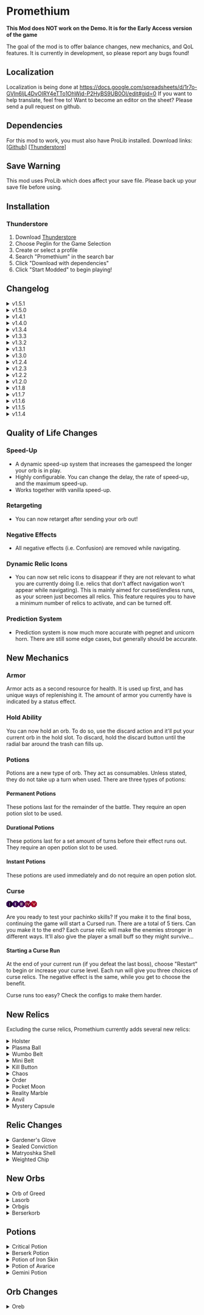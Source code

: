 # Promethium
**This Mod does NOT work on the Demo. It is for the Early Access version of the game**

The goal of the mod is to offer balance changes, new mechanics, and QoL features. It is currently in development, so please report any bugs found!

## Localization
Localization is being done at https://docs.google.com/spreadsheets/d/1r7o-GVIn6ljL4DvOIRY4eTTo1OhWjd-P2HyBS9UB0OI/edit#gid=0
If you want to help translate, feel free to! Want to become an editor on the sheet? Please send a pull request on github.

## Dependencies
For this mod to work, you must also have ProLib installed. Download links: [[Github](https://github.com/ruiner189/ProLib/releases)] [[Thunderstore](https://peglin.thunderstore.io/package/Promethium/ProLib/)]

## Save Warning
This mod uses ProLib which does affect your save file. Please back up your save file before using.

## Installation
### Thunderstore 
1. Download [Thunderstore](https://www.overwolf.com/app/Thunderstore-Thunderstore_Mod_Manager)
2. Choose Peglin for the Game Selection
3. Create or select a profile
4. Search "Promethium" in the search bar
5. Click "Download with dependencies"
6. Click "Start Modded" to begin playing!

## Changelog
<details>
   <summary> v1.5.1 </summary>
   
* Updated localization file
</details>


<details>
   <summary> v1.5.0 </summary>
   
* Updated to Peglin 0.8.10
* Added a new orb-type: Potions.
* Potions are a "consumable". Unless stated, they do not take up a turn to be used.
* Holster ability to hold orbs has been set to always be available. This is to allow more freedom with your deck, especially with much larger decks due to potions.
* Holster has been removed temporarily. It will be back in the near future, better and stronger!
* Added Potions:
  * Critical Potion
  * Berserk Potion
  * Potion of Iron Skin
  * Potion of Avarice
  * Gemini Potion
* Many more potions are to come! Some will even have a unique way of getting them. 
* Potions currently only have one level. Most of them will stay this way, but others will be getting more levels in the future.
</details>

<details>
   <summary> v1.4.1 </summary>

* Changed plasmaball counter to be global instead of per-orb. Now you can watch the countdown!
* Increased plasmaball line duration. It disappeared way too fast and made it almost invisible
* Buffed Berserkorb. Lvl 1: (1|1) -> (1|3) Lvl2: (1|1) -> (2|4) Lvl3: (1|1) -> (3|5)
* Buffed Orbgis. Lvl 1: (1|1) -> (1|2) Lvl2: (1|1) -> (2|3) Lvl3: (1|1) -> (3|4)
* Buffed lasorb. Lvl 3: (1|2) -> (2|3)
* Fixed lasorb continuous activation on long pegs
* Fixed the modification to Matryorshka and Sealed Convicition. They should now remove vanilla behavior in favor of modded instead of both at the same time. (This was fixed last patch, but forgot to put in patch notes)
</details>

<details>
   <summary> v1.4.0 </summary>

* Added new orb: Lasorb
* Added new orb: Orbgis
* Added new orb: Berserkorb
* Added new relic: Anvil
* Added new relic: Mystery Capsule
* Reverted Stone back to vanilla behavior
* Reverted Bouldorb back to vanilla behavior
* Reverted Orbelisk back to vanilla behavior

* Fixed invisible bombs having collision for predicitions
</details>

<details>
  <summary> v1.3.4 </summary>

* Updated dependancy Prolib.
* Changed speed-up as suggested by Imakunee
* Speed-up now works with vanilla speed-up.
* Speed-up now adjusts itself with the vanilla speed-up.
</details>

<details>
  <summary> v1.3.3 </summary>

* Updated to Peglin v.0.7.53
</details>

<details>
  <summary> v1.3.2 </summary>

* Updated dependancy ProLib
* Updated localization
* Fixed some orb descriptions
* Orbelisk has been buffed
</details>

<details>
  <summary> v1.3.1 </summary>

* Updated to v.0.7.48
* Minor prediction bug fixes
</details>

<details>
  <summary> v1.3.0 </summary>

* Split Promethium into two mods - one with content and the other as a library
* Updated to v0.7.45
* Buffed Holster
* Added support to Custom Challenges
* Bug fixes
</details>

<details>
  <summary> v1.2.4 </summary>

* Attempt two at fixing bombs showing a bounce prediction when popped
</details>

<details>
  <summary> v1.2.3 </summary>

* Fixed slimy pegs showing a bounce prediction when popped
* Fixed bombs showing a bounce prediction when popped
* Lowered Orb of Greed self-damage 
  * **Lvl 2**: 3 -> 1
  * **Lvl 3**: 5 -> 3
* Added a config option to use the default prediction system instead of Promethium's
* Moved custom orbs to their own section in the config
</details>

<details>
  <summary> v1.2.2 </summary>

* Fixed Localization not loading properly
</details>

<details>
  <summary> v1.2.0 </summary>

* Updated to v0.7.34
* New QoL Feature: Dynamic Relic Icons
* New Relics: Chaos, Order, Pocket Moon, Reality Marble
* Prediction System overhauled
* Now compatible with other mods that add orbs
* Fixed integer overflow
* Localization now auto-updates!
* Nerfed Orb of Greed (Now damages player on discard)
</details>

<details>
  <summary> v1.1.8 </summary>

* Speed-up only activates when you are not using the in-game speed-up
* Speed-up config is now defaulted to off
* Added new orb: Orb of Greed
* Added custom orb support to Custom Start Deck
</details>

<details>
  <summary> v1.1.7 </summary>

* German localization by Denny
* Added compatibility checks for Endless Peglin and Custom Start Deck. They should now both work with Promethium without strange behavior
* Added support to Custom Start Deck so that Promethium's relics work
* Pruning relics now gives you a choice, and is now the default on the config
* Fixed a bug where Oreb was not being properly loaded in from a save file
* Fixed localization being loaded twice
* Fixed max health taken from Infernal Ingot being restored when starting another curse run while keeping Infernal Ingot
* Fixed a vanilla bug where loading a save file with more than 100 hp would reset it back to 100
</details>

<details>
  <summary> v1.1.6 </summary>

* Fixed Localization typo
</details>
<details>
  <summary> v1.1.5 </summary>

* Experimental changes on Matroyshka Shell and Sealed Conviction. You can disable these changes in the config
* Fixed pachinko relic minigame causing the game from being able to continue if there are no relics left in the relic pool
* Fixed curse 5 not increasing the amount of elites correctly
* Fixed curse modifiers not being calculated properly if other modifiers bring it less than 0
* Localization Update
</details>

<details>
  <summary> v1.1.4 </summary>

* Added new relic: Plasma ball
* Added hold effects for martrtorbshka and lightningorb
* Changed speed up formula
* Fixed orbelisk vanilla behavior being restored if the modifications are removed
* Localization Update
</details>


## Quality of Life Changes
### Speed-Up
* A dynamic speed-up system that increases the gamespeed the longer your orb is in play.
* Highly configurable. You can change the delay, the rate of speed-up, and the maximum speed-up.
* Works together with vanilla speed-up.

### Retargeting
* You can now retarget after sending your orb out!

### Negative Effects
* All negative effects (i.e. Confusion) are removed while navigating.

### Dynamic Relic Icons
* You can now set relic icons to disappear if they are not relevant to what you are currently doing (I.e. relics that don't affect navigation won't appear while navigating). This is mainly aimed for cursed/endless runs, as your screen just becomes all relics. This feature requires you to have a minimum number of relics to activate, and can be turned off.

### Prediction System
* Prediction system is now much more accurate with pegnet and unicorn horn. There are still some edge cases, but generally should be accurate.

## New Mechanics
### Armor
Armor acts as a second resource for health. It is used up first, and has unique ways of replenishing it. The amount of armor you currently have is indicated by a status effect.

### Hold Ability
You can now hold an orb. To do so, use the discard action and it'll put your current orb in the hold slot. To discard, hold the discard button until the radial bar around the trash can fills up.

### Potions
Potions are a new type of orb. They act as consumables. Unless stated, they do not take up a turn when used. There are three types of potions:

#### Permanent Potions
These potions last for the remainder of the battle. They require an open potion slot to be used.

#### Durational Potions
These potions last for a set amount of turns before their effect runs out. They require an open potion slot to be used.

#### Instant Potions
These potions are used immediately and do not require an open potion slot.

### Curse
![Curse1](https://raw.githubusercontent.com/ruiner189/Promethium/main/Resources/Relics/Curse_One.png)![Curse2](https://raw.githubusercontent.com/ruiner189/Promethium/main/Resources/Relics/Curse_Two.png)![Curse3](https://raw.githubusercontent.com/ruiner189/Promethium/main/Resources/Relics/Curse_Three.png)![Curse4](https://raw.githubusercontent.com/ruiner189/Promethium/main/Resources/Relics/Curse_Four.png)![Curse5](https://raw.githubusercontent.com/ruiner189/Promethium/main/Resources/Relics/Curse_Five.png)

Are you ready to test your pachinko skills? If you make it to the final boss, continuing the game will start a Cursed run. There are a total of 5 tiers. Can you make it to the end?
Each curse relic will make the enemies stronger in different ways. It'll also give the player a small buff so they might survive...

#### Starting a Curse Run
At the end of your current run (if you defeat the last boss), choose "Restart" to begin or increase your curse level. Each run will give you three choices of curse relics. The negative effect is the same, while you get to choose the benefit. 

Curse runs too easy? Check the configs to make them harder.

## New Relics
Excluding the curse relics, Promethium currently adds several new relics:
<details>
  <summary> Holster </summary>

  * Adds a new mechanic! You can now hold orbs alongside of discarding them.
  * Some orbs have special mechanics while held, and many more are to come!
</details>

<details>
  <summary> Plasma Ball </summary>

  * Zaps up to 3 additional pegs every 5 pegs hit
</details>

<details>
  <summary> Wumbo Belt </summary>

  * Doubles the size of your orb.
  * Has a special interaction with Mini Belt if you have both relics
</details>

<details>
  <summary> Mini Belt </summary>

  * Halves the size of your orb.
  * Has a special interaction with Wumbo Belt if you have both relics
</details>

<details>
  <summary> Kill Button </summary>

  * Allows you to end your shot early
  * Can only be used once per reload
</details>

<details>
  <summary> Chaos </summary>

  * Removes rarity from all relics. That means you can get a boss relic from a chest and a common relic from a boss!
</details>

<details>
  <summary> Order </summary>

  * You are more likely to find similar Relics.

</details>

<details>
  <summary> Pocket Moon </summary>

  * Reduces gravity
</details>

<details>
  <summary> Reality Marble </summary>

  * Changes the direction of gravity every x seconds
</details>

<details>
   <summary> Anvil </summary>
   
   * Increases orb battle reward levels by 1
</details>

<details>
   <summary> Mystery Capsule </summary>

 * Give a random boss relic after hitting 500 pegs
</details>

## Relic Changes
<details>
  <summary> Gardener's Glove </summary>

  * Gardener's Glove now increases your maximum armor by 5, and regenerates 1 armor per turn.
</details>

<details>
  <summary> Sealed Conviction </summary>

  * Removes all discards. Damage is increased based on number of discards removed.
</details>

<details>
  <summary> Matryoshka Shell </summary>

  * Damage reduction is now percentage based instead of the flat decrease.
</details>

<details>
  <summary> Weighted Chip </summary>

  * Multipliers now cycles through 7 different layouts. Some layouts are rarer to get than others
    * 0.5x, 0.5x, 1x, 1x, 2x
    * 0.25x, 0.25x, 0.5x, 1.5x, 3x
    * 0.25x, 0.5x, 1x, 2x, 2x
    * 1x, 1x, 1x, 1x, 1x
    * 1.25x, 1.25x, 1x, 0.75x, 0.75x
    * 10x, 0x, 0x, 0x, 10x
    * 0x, 0x, 100x, 0x, 0x
</details>

## New Orbs
<details>
<summary> Orb of Greed </summary>

A new orb that adds more deck management to your loadout.

Level 1
* Attack: 1 | Crit: 1
* Shuffles Deck on discard
* Can only be discarded once per battle

Level 2
* Attack: 1 | Crit: 1
* Shuffles Deck on discard
* Prevents enemy turn on discard
* Can only be discarded once per battle

Level 3
* Attack: 1 | Crit: 1
* Adds a crit peg and refresh peg to the board
* Shuffles deck on discard
* Prevents enemy turn on discard
* Can only be discarded once per battle
</details>

<details>
<summary> Lasorb </summary>

Sends out a laserbeam between other lasorbs. Each beam will activate pegs in its path.

Level 1
* Attack: 1 | Crit: 2
* Hits all enemies in the same row as the targeted enemy
* Hits enemies 3 times each. Damage is split evenly per hit
* Sends a laser towards other lasorbs every 5 pegs hit
* Multiball 1
   
Level 2
* Attack: 1 | Crit: 2
* Hits all enemies in the same row as the targeted enemy
* Hits enemies 3 times each. Damage is split evenly per hit
* Sends a laser towards other lasorbs every 4 pegs hit
* Multiball 1
   
Level 3
* Attack: 2 | Crit: 3
* Hits all enemies in the same row as the targeted enemy
* Hits enemies 3 times each. Damage is split evenly per hit
* Sends a laser towards other lasorbs every 3 pegs hit
* Increases laser duration by 100%
* Multiball 1
</details>

<details>
<summary> Orbgis </summary>

Level 1
* Attack: 1 | Crit: 2
* Increases Maximum Armor by 2
* Start with +1 Armor each battle
* Gain +2 Armor when fired
   
Level 2
* Attack: 2 | Crit: 3
* Increases Maximum Armor by 4
* Start with +2 Armor each battle
* Gain +4 Armor when fired

Level 3
* Attack: 3 | Crit: 4
* Increases Maximum Armor by 6
* Start with +3 Armor each battle
* Gain +6 Armor when fired
</details>

<details>
<summary> Berserkorb </summary>

Level 1
* Attack: 1 | Crit: 3
* Overflow
* Attacks gain +1|+1 for every 20 missing health
* Multiplies damage based on current armor (x * 0.08)
* Removes 50% of current armor when fired

Level 2
* Attack: 2 | Crit: 4
* Overflow
* Attacks gain +1|+1 for every 15 missing health
* Multiplies damage based on current armor (x * 0.1)
* Removes 40% of current armor when fired

Level 3
* Attack: 3 | Crit: 5
* Overflow
* Attacks gain +1|+1 for every 10 missing health
* Multiplies damage based on current armor (x * 0.12)
* Removes 25% of current armor when fired
</details>

## Potions
<details>
<summary> Critical Potion </summary>

Level 1
* Every attack is a crit
* Lasts 3 turns
* Can only be used once per battle
</details>

<details>
<summary> Berserk Potion </summary>

Level 1
* Increases damage dealt by 1.5x
* Increases damage received by 2x
* Lasts 3 turns
* Can only be used once per battle
</details>

<details>
<summary> Potion of Iron Skin </summary>

Level 1
* Reduces damage received by 1
* Lasts 3 turns
* Can only be used once per battle
</details>

<details>
<summary> Potion of Avarice </summary>

Level 1
* Increases gold gained by 2x but deal 75% less damage
* Lasts 2 turns
* Can only be used once per battle
</details>

<details>
<summary> Gemini Potion </summary>

Level 1
* Clones the next orb two times and send them to the bottom of the deck. The clones do not last for the next shuffle.
* Can not clone other gemini potions
* Potion is activated immediately
* Can only be used once per battle
</details>

## Orb Changes
<details>
<summary> Oreb </summary>

Oreb has been redone to have a higher impact in the game. Not only is it back, but you can now upgrade it!

Level 1
* Attack: 1 | Crit: 2
* Has a weird bounce
* Every 3 hits a fragment gets sent off
* Fragments last 2 hits before disappearing

Level 2
* Attack: 2 | Crit: 2
* Has a weird bounce
* Every 3 hits a fragment gets sent off
* Fragments can split one time
* After the last split, the next 2 hits will cause it to disappear

Level 3
* Attack: 2 | Crit: 3
* Has a weird bounce
* Every 2 hits a fragment gets sent off
* Fragments can split twice
* After the last split, the next 2 hits will cause it to disappear
</details>
